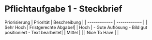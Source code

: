 # Pflichtaufgabe 1 - Steckbrief

Priorisierung
| Priorität  | Beschreibung |
| ------------- | ------------- |
| Sehr Hoch  | Fristgerechte Abgabe!|
| Hoch  | - Gute Auflösung
          - Bild gut positioniert
          - Text bearbeitet|
| Mittel  |   |
| Nice To Have  |   |
